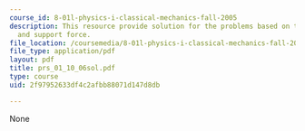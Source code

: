 ```yaml
---
course_id: 8-01l-physics-i-classical-mechanics-fall-2005
description: This resource provide solution for the problems based on torque points
  and support force.
file_location: /coursemedia/8-01l-physics-i-classical-mechanics-fall-2005/2f97952633df4c2afbb88071d147d8db_prs_01_10_06sol.pdf
file_type: application/pdf
layout: pdf
title: prs_01_10_06sol.pdf
type: course
uid: 2f97952633df4c2afbb88071d147d8db

---
```

None